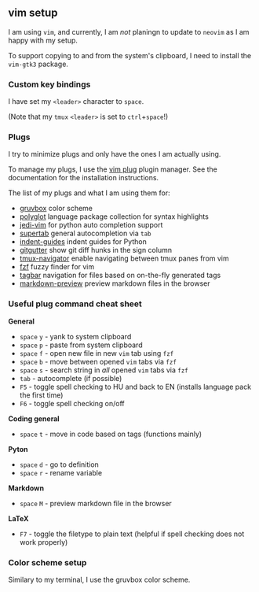 ## vim setup

I am using `vim`, and currently, I am *not* planingn to update to `neovim` as I am happy with my setup.

To support copying to and from the system's  clipboard, I need to install the `vim-gtk3` package.

### Custom key bindings

I have set my `<leader>` character to `space`.

(Note that my `tmux` `<leader>` is set to `ctrl`+`space`!)

### Plugs

I try to minimize plugs and only have the ones I am actually using.

To manage my plugs, I use the [vim plug](https://github.com/junegunn/vim-plug) plugin manager. See the documentation for the installation instructions.

The list of my plugs and what I am using them for:

- [gruvbox](https://github.com/morhetz/gruvbox) color scheme
- [polyglot](https://github.com/sheerun/vim-polyglot) language package collection for syntax highlights 
- [jedi-vim](https://github.com/davidhalter/jedi-vim) for python auto completion support
- [supertab](https://github.com/ervandew/supertab) general autocompletion via `tab`
- [indent-guides](https://github.com/preservim/vim-indent-guides) indent guides for Python
- [gitgutter](https://github.com/airblade/vim-gitgutter) show git diff hunks in the sign column
- [tmux-navigator](https://github.com/christoomey/vim-tmux-navigator) enable navigating between tmux panes from vim
- [fzf](https://github.com/junegunn/fzf.vim) fuzzy finder for vim
- [tagbar](https://github.com/preservim/tagbar) navigation for files based on on-the-fly generated tags
- [markdown-preview](https://github.com/iamcco/markdown-preview.nvim) preview markdown files in the browser 

### Useful plug command cheat sheet

**General**

- `space` `y` - yank to system clipboard
- `space` `p` - paste from system clipboard
- `space` `f` - open new file in new `vim` tab using `fzf`
- `space` `b` - move between opened `vim` tabs via `fzf`
- `space` `s` - search string in *all* opened `vim` tabs via `fzf` 
- `tab` - autocomplete (if possible)
- `F5` - toggle spell checking to HU and back to EN (installs language pack the first time)
- `F6` - toggle spell checking on/off

**Coding general**

- `space` `t` - move in code based on tags (functions mainly)

**Pyton**

- `space` `d` - go to definition
- `space` `r` - rename variable

**Markdown**

- `space` `M` - preview markdown file in the browser

**LaTeX**

- `F7` - toggle the filetype to plain text (helpful if spell checking does not work properly)

### Color scheme setup

Similary to my terminal, I use the gruvbox color scheme.
